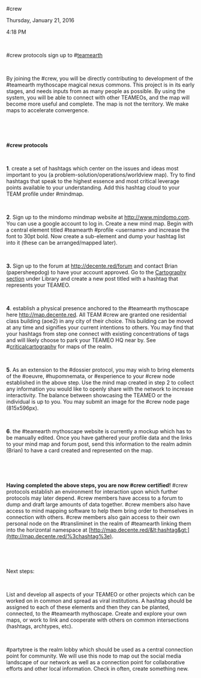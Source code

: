 \#crew

Thursday, January 21, 2016

4:18 PM

 

\#crew protocols sign up to \#[teamearth](http://map.decente.red/)

 

By joining the \#crew, you will be directly contributing to development of the \#teamearth mythoscape magical nexus commons. This project is in its early stages, and needs inputs from as many people as possible. By using the system, you will be able to connect with other TEAMEOs, and the map will become more useful and complete. The map is not the territory. We make maps to accelerate convergence.

 

 

**\#crew protocols**

 

**1**. create a set of hashtags which center on the issues and ideas most important to you (a problem-solution/operations/worldview map). Try to find hashtags that speak to the highest essence and most critical leverage points available to your understanding. Add this hashtag cloud to your TEAM profile under \#mindmap.

 

**2**. Sign up to the mindomo mindmap website at <http://www.mindomo.com>. You can use a google account to log in. Create a new mind map. Begin with a central element titled \#teamearth \#profile &lt;username&gt; and increase the font to 30pt bold. Now create a sub-element and dump your hashtag list into it (these can be arranged/mapped later).

 

**3.** Sign up to the forum at <http://decente.red/forum> and contact Brian (papersheepdog) to have your account approved. Go to the [Cartography section](http://decente.red/forum/forumdisplay.php?fid=15) under Library and create a new post titled with a hashtag that represents your TEAMEO.

 

**4**. establish a physical presence anchored to the \#teamearth mythoscape here <http://map.decente.red>. All TEAM \#crew are granted one residential class building (aoe2) in any city of their choice. This building can be moved at any time and signifies your current intentions to others. You may find that your hashtags from step one connect with existing concentrations of tags and will likely choose to park your TEAMEO HQ near by. See \#[criticalcartography](http://map.decente.red/criticalcartography/) for maps of the realm.

 

**5**. As an extension to the \#dossier protocol, you may wish to bring elements of the \#oeuvre, \#hupomnemata, or \#experience to your \#crew node established in the above step. Use the mind map created in step 2 to collect any information you would like to openly share with the network to increase interactivity. The balance between showcasing the TEAMEO or the individual is up to you. You may submit an image for the \#crew node page (815x596px).

 

**6**. the \#teamearth mythoscape website is currently a mockup which has to be manually edited. Once you have gathered your profile data and the links to your mind map and forum post, send this information to the realm admin (Brian) to have a card created and represented on the map.

 

 

**Having completed the above steps, you are now \#crew certified!** \#crew protocols establish an environment for interaction upon which further protocols may later depend. \#crew members have access to a forum to dump and draft large amounts of data together. \#crew members also have access to mind mapping software to help them bring order to themselves in connection with others. \#crew members also gain access to their own personal node on the \#transliminet in the realm of \#teamearth linking them into the horizontal namespace at [http://map.decente.red/&lt;hashtag&gt;](http://map.decente.red/%3chashtag%3e).

 

 

Next steps:

 

List and develop all aspects of your TEAMEO or other projects which can be worked on in common and spread as viral institutions. A hashtag should be assigned to each of these elements and then they can be planted, connected, to the \#teamearth mythoscape. Create and explore your own maps, or work to link and cooperate with others on common intersections (hashtags, archtypes, etc).

 

\#partytree is the realm lobby which should be used as a central connection point for community. We will use this node to map out the social media landscape of our network as well as a connection point for collaborative efforts and other local information. Check in often, create something new.

 

 

